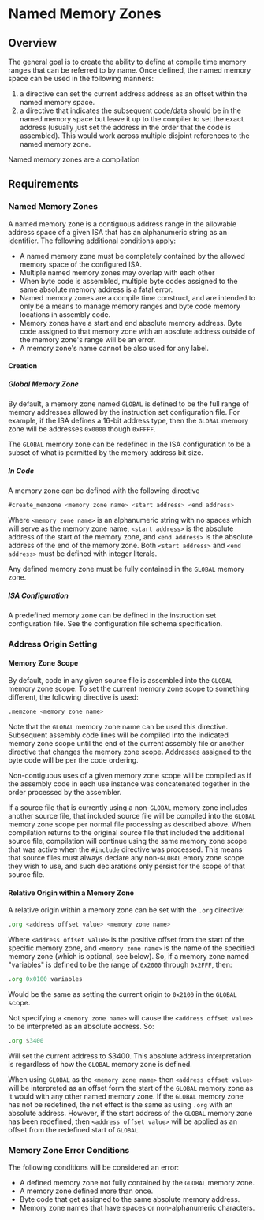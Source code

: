 # Named Memory Zones
## Overview
The general goal is to create the ability to define at compile time memory ranges that can be referred to by name. Once defined, the named memory space can be used in the following manners:

1. a directive can set the current address address as an offset within the named memory space.
2. a directive that indicates the subsequent code/data should be in the named memory space but leave it up to the compiler to set the exact address (usually just set the address in the order that the code is assembled). This would work across multiple disjoint references to the named memory zone.

Named memory zones are a compilation

## Requirements
### Named Memory Zones
A named memory zone is a contiguous address range in the allowable address space of a given ISA that has an alphanumeric string as an identifier. The following additional conditions apply:

* A named memory zone must be completely contained by the allowed memory space of the configured ISA.
* Multiple named memory zones may overlap with each other
* When byte code is assembled, multiple byte codes assigned to the same absolute memory address is a fatal error.
* Named memory zones are a compile time construct, and are intended to only be a means to manage memory ranges and byte code memory locations in assembly code. 
* Memory zones have a start and end absolute memory address. Byte code assigned to that memory zone with an absolute address outside of the memory zone's range will be an error.
* A memory zone's name cannot be also used for any label.

#### Creation

##### Global Memory Zone
By default, a memory zone named `GLOBAL` is defined to be the full range of memory addresses allowed by the instruction set configuration file. For example, if the ISA defines a 16-bit address type, then the `GLOBAL` memory zone will be addresses `0x0000` though `0xFFFF`. 

The `GLOBAL` memory zone can be redefined in the ISA configuration to be a subset of what is permitted by the memory address bit size.

##### In Code
A memory zone can be defined with the following directive

```asm
#create_memzone <memory zone name> <start address> <end address>
```

Where `<memory zone name>` is an alphanumeric string with no spaces which will serve as the memory zone name, `<start address>` is the absolute address of the start of the memory zone, and `<end address>` is the absolute address of the end of the memory zone. Both `<start address>` and `<end address>` must be defined with integer literals.

Any defined memory zone must be fully contained in the `GLOBAL` memory zone. 

##### ISA Configuration
A predefined memory zone can be defined in the instruction set configuration file. See the configuration file schema specification.

### Address Origin Setting

#### Memory Zone Scope
By default, code in any given source file is assembled into the `GLOBAL` memory zone scope. To set the current memory zone scope to something different, the following directive is used:

```asm
.memzone <memory zone name>
```

Note that the `GLOBAL` memory zone name can be used this directive. Subsequent assembly code lines will be compiled into the indicated memory zone scope until the end of the current assembly file or another directive that changes the memory zone scope. Addresses assigned to the byte code will be per the code ordering. 

Non-contiguous uses of a given memory zone scope will be compiled as if the assembly code in each use instance was concatenated together in the order processed by the assembler.

If a source file that is currently using a non-`GLOBAL` memory zone includes another source file, that included source file will be compiled into the `GLOBAL` memory zone scope per normal file processing as described above. When compilation returns to the original source file that included the additional source file, compilation will continue using the same memory zone scope that was active when the `#include` directive was processed. This means that source files must always declare any non-`GLOBAL` emory zone scope they wish to use, and such declarations only persist for the scope of that source file.

#### Relative Origin within a Memory Zone
A relative origin within a memory zone can be set with the `.org` directive:

```asm
.org <address offset value> <memory zone name>
```

Where `<address offset value>` is the positive offset from the start of the specific memory zone, and `<memory zone name>` is the name of the specified memory zone (which is optional, see below). So, if a memory zone named "variables" is defined to be the range of `0x2000` through `0x2FFF`, then:

```asm
.org 0x0100 variables
```

Would be the same as setting the current origin to `0x2100` in the `GLOBAL` scope. 

Not specifying a `<memory zone name>` will cause the `<address offset value>` to be interpreted as an absolute address. So:

```asm
.org $3400
```

Will set the current address to $3400. This absolute address interpretation is regardless of how the `GLOBAL` memory zone is defined.

When using `GLOBAL` as the `<memory zone name>` then `<address offset value>` will be interpreted as an offset form the start of the `GLOBAL` memory zone as it would with any other named memory zone. If the `GLOBAL` memory zone has not be redefined, the net effect is the same as using `.org` with an absolute address. However, if the start address of the `GLOBAL` memory zone has been redefined, then `<address offset value>` will be applied as an offset from the redefined start of `GLOBAL`. 


### Memory Zone Error Conditions
The following conditions will be considered an error:

* A defined memory zone not fully contained by the `GLOBAL` memory zone.
* A memory zone defined more than once.
* Byte code that get assigned to the same absolute memory address.
* Memory zone names that have spaces or non-alphanumeric characters. 